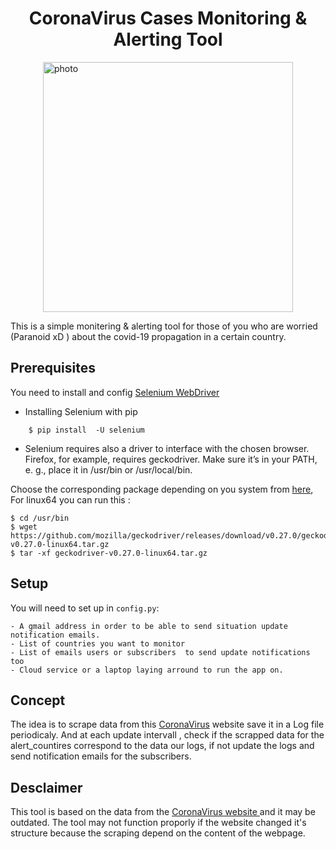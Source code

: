 
<h1 style="text-align:center">CoronaVirus Cases Monitoring & Alerting Tool
</h1>
<img style="display: block; margin: auto;" alt="photo"  width="400" src="./images/covid.png">


This is a simple monitering & alerting tool for those of you who are worried (Paranoid xD ) about the covid-19 propagation in a certain country. 




## Prerequisites
You need to install and config [Selenium WebDriver](https://www.selenium.dev/downloads/)

- Installing Selenium with pip 
    
```console
    $ pip install  -U selenium
```
- Selenium requires also a driver to interface with the chosen browser. Firefox, for example, requires geckodriver.
Make sure it’s in your PATH, e. g., place it in /usr/bin or /usr/local/bin.

Choose the corresponding package depending on you system from [here](https://github.com/mozilla/geckodriver/releases), For linux64  you can run this : 
    
```console
$ cd /usr/bin
$ wget https://github.com/mozilla/geckodriver/releases/download/v0.27.0/geckodriver-v0.27.0-linux64.tar.gz
$ tar -xf geckodriver-v0.27.0-linux64.tar.gz
```



## Setup 
You  will need to set up in ```config.py```: 

	- A gmail address in order to be able to send situation update notification emails.
	- List of countries you want to monitor  
	- List of emails users or subscribers  to send update notifications too 
	- Cloud service or a laptop laying arround to run the app on. 

## Concept

The idea is to scrape data from this [CoronaVirus](https://www.worldometers.info/coronavirus/)  website save it in a Log file periodicaly. 
And at each update intervall , check if the scrapped data for the alert_countires correspond to the data our logs, if not update the logs and send notification emails for the subscribers. 


## Desclaimer 

This tool is based on the data from the [CoronaVirus website ](https://www.worldometers.info/coronavirus/) and it may be outdated. 
The tool may not function proporly if the website changed it's structure because the scraping depend on the content of the webpage.
